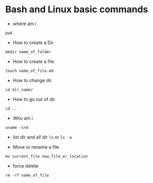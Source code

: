 # Bash and Linux basic commands

- where am i
```
pwd
```
- How to create a Dir
```
mkdir name_of_folder
```

- How to create a file
```
touch name_of_file.md
```

- How to change dir
```
cd dir_name/
```

- How to go out of dir
```
cd ..
```

- Who am i
```
uname -srm
```

- list dir and all dir
``` ls ``` or ``` ls -a ```

- Move or rename a file
```
mv current_file new_file_or_location
```

- force delete
```
rm -rf name_of_file
```
